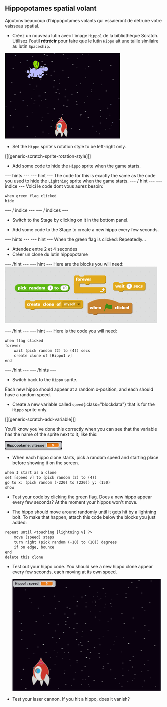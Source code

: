 ## Hippopotames spatial volant

Ajoutons beaucoup d'hippopotames volants qui essaieront de détruire votre vaisseau spatial.

+ Créez un nouveau lutin avec l'image ` Hippo1 ` de la bibliothèque Scratch. Utilisez l'outil **rétrécir** pour faire que le lutin ` Hippo ` ait une taille similaire au lutin ` Spaceship `.

![screenshot](images/invaders-hippo.png)

+ Set the `Hippo` sprite's rotation style to be left-right only.

[[[generic-scratch-sprite-rotation-style]]]

+ Add some code to hide the `Hippo` sprite when the game starts.

\--- hints \--- \--- hint \--- The code for this is exactly the same as the code you used to hide the `Lightning` sprite when the game starts. \--- / hint \--- \--- indice \--- Voici le code dont vous aurez besoin:

```blocks
when green flag clicked
hide
```

\--- / indice \--- \--- / indices \---

+ Switch to the Stage by clicking on it in the bottom panel.

+ Add some code to the Stage to create a new hippo every few seconds.

\--- hints \--- \--- hint \--- When the green flag is clicked: Repeatedly...

+ Attendez entre 2 et 4 secondes
+ Créer un clone du lutin hippopotame

\--- /hint \--- \--- hint \--- Here are the blocks you will need: ![Clone hippo hint](images/clone-hippo-hint.png)

\--- /hint \--- \--- hint \--- Here is the code you will need:

```blocks
when flag clicked
forever
    wait (pick random (2) to (4)) secs
    create clone of [Hippo1 v]
end
```

\--- /hint \--- \--- /hints \---

+ Switch back to the `Hippo` sprite.

Each new hippo should appear at a random x-position, and each should have a random speed.

+ Create a new variable called `speed`{:class="blockdata"} that is for the `Hippo` sprite only.

[[[generic-scratch-add-variable]]]

You'll know you've done this correctly when you can see that the variable has the name of the sprite next to it, like this:

![screenshot](images/invaders-var-test.png)

+ When each hippo clone starts, pick a random speed and starting place before showing it on the screen.

```blocks
when I start as a clone
set [speed v] to (pick random (2) to (4))
go to x: (pick random (-220) to (220)) y: (150)
show
```

+ Test your code by clicking the green flag. Does a new hippo appear every few seconds? At the moment your hippos won't move.

+ The hippo should move around randomly until it gets hit by a lightning bolt. To make that happen, attach this code below the blocks you just added:

```blocks
repeat until <touching [lightning v] ?>
    move (speed) steps
    turn right (pick random (-10) to (10)) degrees
    if on edge, bounce
end
delete this clone
```

+ Test out your hippo code. You should see a new hippo clone appear every few seconds, each moving at its own speed.
    
    ![screenshot](images/hippo-clones.gif)

+ Test your laser cannon. If you hit a hippo, does it vanish?